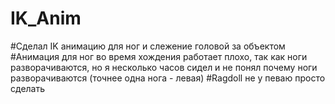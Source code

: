 # IK_Anim

#Сделал IK анимацию для ног и слежение головой за объектом
#Анимация для ног во время хождения работает плохо, так как ноги разворачиваются, но я несколько часов сидел и не понял почему ноги разворачиваются (точнее одна нога - левая)
#Ragdoll не у певаю просто сделать
